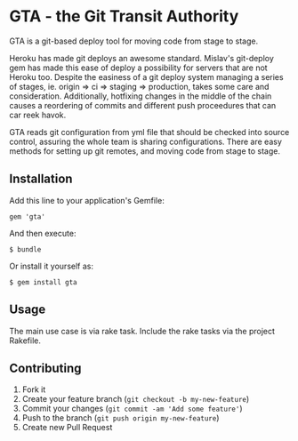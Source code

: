 # GTA - the Git Transit Authority

GTA is a git-based deploy tool for moving code from stage to stage.

Heroku has made git deploys an awesome standard. Mislav's git-deploy gem
has made this ease of deploy a possibility for servers that are not
Heroku too. Despite the easiness of a git deploy system managing a
series of stages, ie. origin => ci => staging => production, takes some
care and consideration. Additionally, hotfixing changes in the middle of
the chain causes a reordering of commits and different push proceedures
that can car reek havok.

GTA reads git configuration from yml file that should be checked into
source control, assuring the whole team is sharing configurations. There
are easy methods for setting up git remotes, and moving code from stage
to stage. 

## Installation

Add this line to your application's Gemfile:

    gem 'gta'

And then execute:

    $ bundle

Or install it yourself as:

    $ gem install gta

## Usage

The main use case is via rake task. Include the rake tasks via the
project Rakefile.

    

## Contributing

1. Fork it
2. Create your feature branch (`git checkout -b my-new-feature`)
3. Commit your changes (`git commit -am 'Add some feature'`)
4. Push to the branch (`git push origin my-new-feature`)
5. Create new Pull Request
